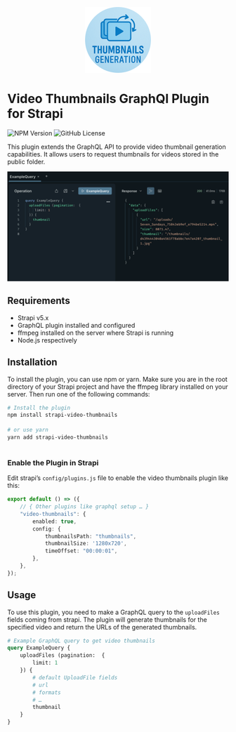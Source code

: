 <p align="center">
	<img src="./docs/logo.png" alt="Strapi Video Thumbnails Plugin" style="width: 150px;" />
</p>

# Video Thumbnails GraphQl Plugin for Strapi

![NPM Version](https://img.shields.io/npm/v/strapi-graphql-video-thumbnails) ![GitHub License](https://img.shields.io/github/license/Coderwelsch/strapi-video-thumbnails-graphql)

This plugin extends the GraphQL API to provide video thumbnail generation capabilities. It allows users to request thumbnails for videos stored in the public folder.

![GraphQL Query Example](./docs/example-query.png)

## Requirements

- Strapi v5.x
- GraphQL plugin installed and configured
- ffmpeg installed on the server where Strapi is running
- Node.js respectively

## Installation

To install the plugin, you can use npm or yarn. Make sure you are in the root directory of your Strapi project and have the ffmpeg library installed on your server. Then run one of the following commands:

```bash
# Install the plugin
npm install strapi-video-thumbnails

# or use yarn
yarn add strapi-video-thumbnails
 
```

### Enable the Plugin in Strapi

Edit strapi’s `config/plugins.js` file to enable the video thumbnails plugin like this:

```typescript
export default () => ({
	// { Other plugins like graphql setup … }
	"video-thumbnails": {
		enabled: true,
		config: {
			thumbnailsPath: "thumbnails",
			thumbnailSize: '1280x720',
			timeOffset: "00:00:01",
		},
	},
});
```


## Usage

To use this plugin, you need to make a GraphQL query to the `uploadFiles` fields coming from strapi. The plugin will generate thumbnails for the specified video and return the URLs of the generated thumbnails.

```graphql
# Example GraphQL query to get video thumbnails
query ExampleQuery {
	uploadFiles (pagination:  {
		limit: 1
	}) {
		# default UploadFile fields
		# url
		# formats
		# …
		thumbnail
	}
}
```
